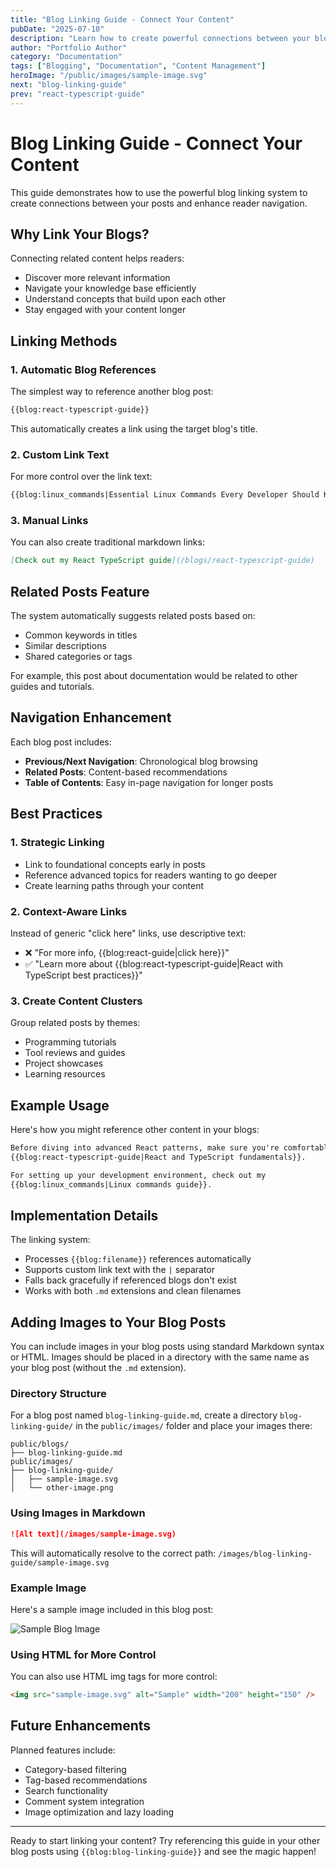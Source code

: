 ```yaml
---
title: "Blog Linking Guide - Connect Your Content"
pubDate: "2025-07-10"
description: "Learn how to create powerful connections between your blog posts using the built-in linking system"
author: "Portfolio Author"
category: "Documentation"
tags: ["Blogging", "Documentation", "Content Management"]
heroImage: "/public/images/sample-image.svg"
next: "blog-linking-guide"
prev: "react-typescript-guide"
---
```


# Blog Linking Guide - Connect Your Content

This guide demonstrates how to use the powerful blog linking system to create connections between your posts and enhance reader navigation.

## Why Link Your Blogs?

Connecting related content helps readers:

- Discover more relevant information
- Navigate your knowledge base efficiently
- Understand concepts that build upon each other
- Stay engaged with your content longer

## Linking Methods

### 1. Automatic Blog References

The simplest way to reference another blog post:

```markdown
{{blog:react-typescript-guide}}
```

This automatically creates a link using the target blog's title.

### 2. Custom Link Text

For more control over the link text:

```markdown
{{blog:linux_commands|Essential Linux Commands Every Developer Should Know}}
```

### 3. Manual Links

You can also create traditional markdown links:

```markdown
[Check out my React TypeScript guide](/blogs/react-typescript-guide)
```

## Related Posts Feature

The system automatically suggests related posts based on:

- Common keywords in titles
- Similar descriptions
- Shared categories or tags

For example, this post about documentation would be related to other guides and tutorials.

## Navigation Enhancement

Each blog post includes:

- **Previous/Next Navigation**: Chronological blog browsing
- **Related Posts**: Content-based recommendations
- **Table of Contents**: Easy in-page navigation for longer posts

## Best Practices

### 1. Strategic Linking

- Link to foundational concepts early in posts
- Reference advanced topics for readers wanting to go deeper
- Create learning paths through your content

### 2. Context-Aware Links

Instead of generic "click here" links, use descriptive text:

- ❌ "For more info, {{blog:react-guide|click here}}"
- ✅ "Learn more about {{blog:react-typescript-guide|React with TypeScript best practices}}"

### 3. Create Content Clusters

Group related posts by themes:

- Programming tutorials
- Tool reviews and guides
- Project showcases
- Learning resources

## Example Usage

Here's how you might reference other content in your blogs:

```markdown
Before diving into advanced React patterns, make sure you're comfortable with 
{{blog:react-typescript-guide|React and TypeScript fundamentals}}.

For setting up your development environment, check out my 
{{blog:linux_commands|Linux commands guide}}.
```

## Implementation Details

The linking system:

- Processes `{{blog:filename}}` references automatically
- Supports custom link text with the `|` separator
- Falls back gracefully if referenced blogs don't exist
- Works with both `.md` extensions and clean filenames

## Adding Images to Your Blog Posts

You can include images in your blog posts using standard Markdown syntax or HTML. Images should be placed in a directory with the same name as your blog post (without the `.md` extension).

### Directory Structure

For a blog post named `blog-linking-guide.md`, create a directory `blog-linking-guide/` in the `public/images/` folder and place your images there:

```text
public/blogs/
├── blog-linking-guide.md
public/images/
├── blog-linking-guide/
│   ├── sample-image.svg
│   └── other-image.png
```

### Using Images in Markdown

```markdown
![Alt text](/images/sample-image.svg)
```

This will automatically resolve to the correct path: `/images/blog-linking-guide/sample-image.svg`

### Example Image

Here's a sample image included in this blog post:

![Sample Blog Image](/images/sample-image.svg)

### Using HTML for More Control

You can also use HTML img tags for more control:

```html
<img src="sample-image.svg" alt="Sample" width="200" height="150" />
```

## Future Enhancements

Planned features include:

- Category-based filtering
- Tag-based recommendations
- Search functionality
- Comment system integration
- Image optimization and lazy loading

---

Ready to start linking your content? Try referencing this guide in your other blog posts using `{{blog:blog-linking-guide}}` and see the magic happen!
